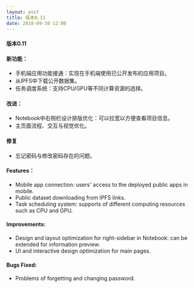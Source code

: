 ```yaml
---
layout: post
title: 版本0.11
date: 2018-09-30 12:00
---
```

#### 版本0.11
#### 新功能：
- 手机端应用功能接通：实现在手机端使用已公开发布的应用项目。
- 从IPFS中下载公开数据集。
- 任务调度系统：支持CPU/GPU等不同计算资源的选择。

#### 改进：
- Notebook中右侧栏设计排版优化：可以拉宽以方便查看项目信息。
- 主页面流程、交互与视觉优化。

#### 修复
- 忘记密码与修改密码存在的问题。

#### Features：
- Mobile app connection: users' access to the deployed public apps in mobile.
- Public dataset downloading from IPFS links.
- Task scheduling system: supports of different computing resources such as CPU and GPU.

#### Improvements:
- Design and layout optimization for right-sidebar in Notebook: can be extended for information preview. 
- UI and interactive design optimization for main pages.

#### Bugs Fixed:
- Problems of forgetting and changing password.
